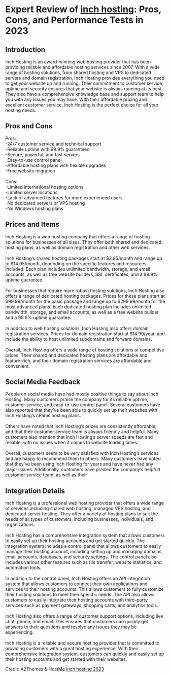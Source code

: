 <h1>Expert Review of <a href="https://a2themes.com/inch-hosting-reviews">inch hosting</a>: Pros, Cons, and Performance Tests in 2023</h1>
<h2>Introduction</h2>
Inch Hosting is an award-winning web hosting provider that has been providing reliable and affordable hosting services since 2007. With a wide range of hosting solutions, from shared hosting and VPS to dedicated servers and domain registration, Inch Hosting provides everything you need to get your website up and running. Their commitment to customer service, uptime and security ensures that your website is always running at its best. They also have a comprehensive knowledge base and support team to help you with any issues you may have. With their affordable pricing and excellent customer service, Inch Hosting is the perfect choice for all your hosting needs.
<h2>Pros and Cons</h2>
Pros: <br>-24/7 customer service and technical support<br>-Reliable uptime with 99.9% guaranteed<br>-Secure, powerful, and fast servers<br>-Easy-to-use control panel<br>-Affordable hosting plans with flexible upgrades<br>-Free website migration<br><br>Cons: <br>-Limited international hosting options<br>-Limited server locations<br>-Lack of advanced features for more experienced users<br>-No dedicated servers or VPS hosting<br>-No Windows hosting plans
<h2>Prices and Items</h2>
Inch Hosting is a web hosting company that offers a range of hosting solutions for businesses of all sizes. They offer both shared and dedicated hosting plans, as well as domain registration and other web services. <br><br>Inch Hosting’s shared hosting packages start at $3.95/month and range up to $14.95/month, depending on the specific features and resources included. Each plan includes unlimited bandwidth, storage, and email accounts, as well as free website builders, SSL certificates, and a 99.9% uptime guarantee.<br><br>For businesses that require more robust hosting solutions, Inch Hosting also offers a range of dedicated hosting packages. Prices for these plans start at $99.99/month for the basic package and range up to $299.99/month for the most advanced plans. Each dedicated hosting plan includes unlimited bandwidth, storage, and email accounts, as well as a free website builder and a 99.9% uptime guarantee. <br><br>In addition to web hosting solutions, Inch Hosting also offers domain registration services. Prices for domain registration start at $14.99/year, and include the ability to host unlimited subdomains and forward domains. <br><br>Overall, Inch Hosting offers a wide range of hosting solutions at competitive prices. Their shared and dedicated hosting plans are affordable and feature-rich, and their domain registration services are affordable and convenient.
<h2>Social Media Feedback</h2>
People on social media have had mostly positive things to say about Inch Hosting. Many customers praise the company for its reliable uptime, customer service, and easy-to-use control panel. Several customers have also reported that they’ve been able to quickly set up their websites with Inch Hosting’s cPanel hosting plans.<br><br>Others have noted that Inch Hosting’s prices are consistently affordable, and that their customer service team is always friendly and helpful. Many customers also mention that Inch Hosting’s server speeds are fast and reliable, with no issues when it comes to website loading times.<br><br>Overall, customers seem to be very satisfied with Inch Hosting’s services and are happy to recommend them to others. Many customers have noted that they’ve been using Inch Hosting for years and have never had any major issues. Additionally, cuatomers have praised the company’s helpfult customer service team, as well as their
<h2>Integration Details</h2>
Inch Hosting is a professional web hosting provider that offers a wide range of services including shared web hosting, managed VPS hosting, and dedicated server hosting. They offer a variety of hosting plans to suit the needs of all types of customers, including businesses, individuals, and organizations.<br><br>Inch Hosting has a comprehensive integration system that allows customers to easily set up their hosting accounts and get started quickly. The integration system includes a control panel that allows customers to easily manage their hosting account, including setting up and managing domains, email accounts, databases, and security settings. The control panel also includes various other features such as file transfer, website statistics, and automation tools.<br><br>In addition to the control panel, Inch Hosting offers an API integration system that allows customers to connect their own applications and services to their hosting accounts. This allows customers to fully customize their hosting solutions to meet their specific needs. The API also allows customers to easily integrate their hosting accounts with third-party services such as payment gateways, shopping carts, and analytics tools.<br><br>Inch Hosting also offers a range of customer support options, including live chat, phone, and email. This ensures that customers can quickly get answers to their questions and resolve any issues they may be experiencing.<br><br>Inch Hosting is a reliable and secure hosting provider that is committed to providing customers with a great hosting experience. With their comprehensive integration system, customers can quickly and easily set up their hosting accounts and get started with their websites.
<p>Credit: A2Themes & HostMe <a href="https://a2themes.com/inch-hosting-reviews">inch hosting 2023</a></p>